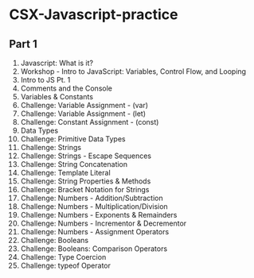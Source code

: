 # CSX-Javascript-practice
## Part 1
1. Javascript: What is it?
2. Workshop - Intro to JavaScript: Variables, Control Flow, and Looping
3. Intro to JS Pt. 1
4. Comments and the Console
5. Variables & Constants
6. Challenge: Variable Assignment - (var)
7. Challenge: Variable Assignment - (let)
8. Challenge: Constant Assignment - (const)
9. Data Types
10. Challenge: Primitive Data Types
11. Challenge: Strings
12. Challenge: Strings - Escape Sequences
13. Challenge: String Concatenation
14. Challenge: Template Literal
15. Challenge: String Properties & Methods
16. Challenge: Bracket Notation for Strings
17. Challenge: Numbers - Addition/Subtraction
18. Challenge: Numbers - Multiplication/Division
19. Challenge: Numbers - Exponents & Remainders
20. Challenge: Numbers - Incrementor & Decrementor
21. Challenge: Numbers - Assignment Operators
22. Challenge: Booleans
23. Challenge: Booleans: Comparison Operators
24. Challenge: Type Coercion
25. Challenge: typeof Operator
